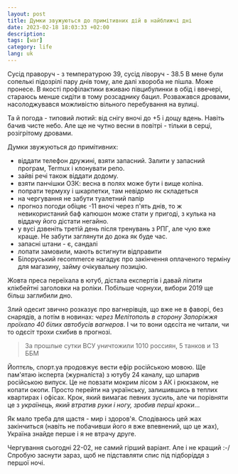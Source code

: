 ```yaml
---
layout: post
title: Думки звужуються до примітивних дій в найближчі дні
date: 2023-02-18 18:03:33 +02:00
description: 
tags: [war]
category: life
lang: uk
---
```


Сусід праворуч - з температурою 39, сусід ліворуч - 38.5
В мене були сопелькі підозрілі пару днів тому, але далі хвороба не пішла.
Може пронесе.
В якості профілактики вживаю півцибулинки в обід і ввечері, стараюсь менше сидіти в тому розсаднику бацил.
Розважався дровами, насолоджувався можливістю вільного перебування на вулиці.

Та й погода - типовий лютий: від снігу вночі до +5 і дощу вдень.
Навіть бачив чисте небо. Але ще не чутно весни в повітрі - тільки в серці, розігрітому дровами.

Думки звужуються до примітивних:
- віддати телефон дружині, взяти запасний.
  Залити у запасний програм, Termux і клонувати репо. 
- зайві речі також віддати додому.
- взяти панчішки ОЗК: весна в полях може бути і вище коліна.
- попрати термуху і шкарпетки, там невідомо як складеться
- на чергування не забути туалетний папір
- прогноз погоди обіцяє -11 вночі через п'ять днів, то ж невикористаний баф капюшон може стати у пригоді, з кулька на віддачу його дістати негайно.
- у вусі дзвеніть третій день після тренувань з РПГ, але чую вже краще.
  Не забути заглянути до дока як буде час.
- запасні штани - є, сандалі
- лопати замовили, мають встигнути відправити 
- Білоруський recommerce нагадує про закінчення оплаченого терміну для магазину, займу очікувальну позицію.

Жовта преса переїхала в ютуб, дістала експертів і давай ліпити клікбейтні заголовки на роліки.
Побільше чорнухи, вибори 2019 ще більш заглибили дно.

Злий одесит звично розказує про вагнерівців, що вже не в фаворі, без снарядів, а потім в новинах: _через Мелітополь в сторону Запоріжжя проїхало 40 білих автобусів вагнеров_.
І чи то вони одєсіта не читали, чи то одєсіт трохи схибив в прогнозі.

> За прошлые сутки ВСУ уничтожили 1010 россиян, 5 танков и 13 ББМ

Йоптєль, спорт.уа продовжує вести ефір російською мовою.
Ще пам'ятаю іксперта (журналіста) з ютубу 24 каналу, що шпарив російською випуск.
Це не повзати мокрим лісом з АК і рюкзаком, не копати окопи.
Просто перейти на українську, залишившись в теплих квартирах і офісах.
Крок, який вимагає певних зусиль, але чи порівняти це з _українець, який втратив руки і ногу, зробив перші кроки_...

Як мало треба для щастя - мир і здоров'я.
Сподіваюсь цей жах закінчиться (навіть не побачивши його я вже впевнений, що це жах), Україна знайде перше і я не втрачу друге.

Чергування сьогодні 22-02, не самий гірший варіант. 
Але і не кращий :-/
Спробую заснути зараз, щоб не підставляти спис під підборіддя з першої ночі.